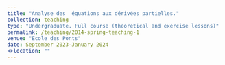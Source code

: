 ```yaml
---
title: "Analyse des  équations aux dérivées partielles."
collection: teaching
type: "Undergraduate. Full course (theoretical and exercise lessons)"
permalink: /teaching/2014-spring-teaching-1
venue: "Ecole des Ponts"
date: September 2023-January 2024
<>location: ""
---
```


